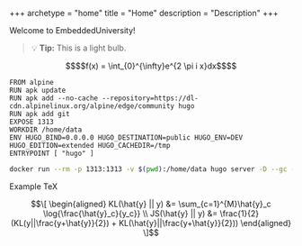 +++
archetype = "home"
title = "Home"
description = "Description"
+++


Welcome to EmbeddedUniversity!

> :bulb: **Tip:** This is a light bulb.

```math { align="left" }
$$f(x) = \int_{0}^{\infty}e^{2 \pi i x}dx$$
```

```docker {title="Dockerfile"}
FROM alpine
RUN apk update
RUN apk add --no-cache --repository=https://dl-cdn.alpinelinux.org/alpine/edge/community hugo
RUN apk add git
EXPOSE 1313
WORKDIR /home/data
ENV HUGO_BIND=0.0.0.0 HUGO_DESTINATION=public HUGO_ENV=DEV HUGO_EDITION=extended HUGO_CACHEDIR=/tmp
ENTRYPOINT [ "hugo" ]
```

```bash {title="Run the container"}
docker run --rm -p 1313:1313 -v $(pwd):/home/data hugo server -D --gc --bind=0.0.0.0
```

Example TeX
```math { align="left" }
\[
\begin{aligned}
KL(\hat{y} || y) &= \sum_{c=1}^{M}\hat{y}_c \log{\frac{\hat{y}_c}{y_c}} \\
JS(\hat{y} || y) &= \frac{1}{2}(KL(y||\frac{y+\hat{y}}{2}) + KL(\hat{y}||\frac{y+\hat{y}}{2}))
\end{aligned}
\]
```

